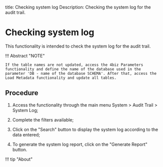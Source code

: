 title: Checking system log
Description: Checking the system log for the audit trail.
# Checking system log

This functionality is intended to check the system log for the audit trail.

!!! Abstract "NOTE"

    If the table names are not updated, access the 4biz Parameters functionality and define the name of the database used in the parameter 'DB - name of the database SCHEMA'. After that, access the Load Metadata functionality and update all tables.

Procedure
-----------

1.  Access the functionality through the main menu System \>
    Audit Trail \> System Log;

2.  Complete the filters available;

3.  Click on the "Search" button to display the system log according to the data entered;

4.  To generate the system log report, click on the "Generate Report" button.


!!! tip "About"
